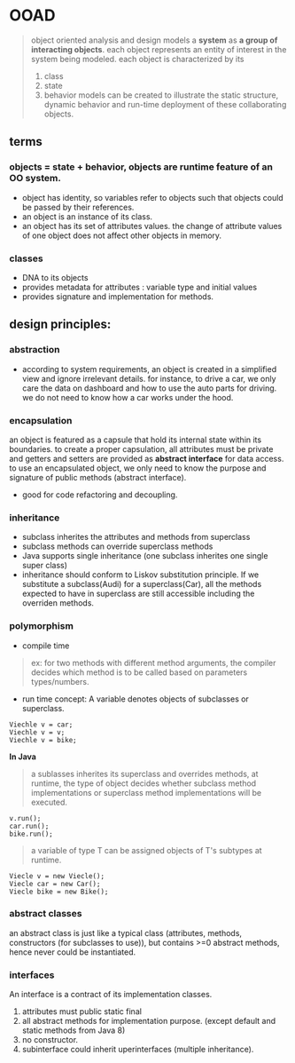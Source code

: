 # OOAD
> object oriented analysis and design models a **system** as **a group of interacting objects**. 
> each object represents an entity of interest in the system being modeled.
> each object is characterized by its
>  1. class
>  2. state
>  3. behavior
> models can be created to illustrate the static structure, dynamic behavior and run-time deployment of these collaborating objects.
## terms
### objects = state + behavior, objects are runtime feature of an OO system.
- object has identity, so variables refer to objects such that objects could be passed by their references.
- an object is an instance of its class.
- an object has its set of attributes values. the change of attribute values of one object does not affect other objects in memory.
### classes
- DNA to its objects
- provides metadata for attributes : variable type and initial values
- provides signature and implementation for methods.
## design principles:
### abstraction
- according to system requirements, an object is created in a simplified view and ignore irrelevant details. for instance, to drive a car, we only care the data on dashboard and how to use the auto parts for driving. we do not need to know how a car works under the hood.
### encapsulation
an object is featured as a capsule that hold its internal state within its boundaries. to create a proper capsulation, all attributes must be private and getters and setters are provided as **abstract interface** for data access. to use an encapsulated object, we only need to know the purpose and signature of public methods (abstract interface).
- good for code refactoring and decoupling.
### inheritance
- subclass inherites the attributes and methods from superclass
- subclass methods can override superclass methods
- Java supports single inheritance (one subclass inherites one single super class)
- inheritance should conform to Liskov substitution principle. If we substitute a subclass(Audi) for a superclass(Car), all the methods expected to have in superclass are still accessible including the overriden methods.
### polymorphism
- compile time
>ex: for two methods with different method arguments, the compiler decides which method is to be called based on parameters types/numbers.
- run time
concept: A variable denotes objects of subclasses or superclass.
```
Viechle v = car;
Viechle v = v;
Viechle v = bike;
```
**In Java**
>a sublasses inherites its superclass and overrides methods, at runtime, the type of object decides whether subclass method implementations or superclass method implementations will be executed.
```
v.run();
car.run();
bike.run();
```
>a variable of type T can be assigned objects of T's subtypes at runtime. 
```
Viecle v = new Viecle();
Viecle car = new Car();
Viecle bike = new Bike();
```
### abstract classes
an abstract class is just like a typical class (attributes, methods, constructors (for subclasses to use)), but contains >=0 abstract methods, hence never could be instantiated.
### interfaces
An interface is a contract of its implementation classes.
1. attributes must public static final
2. all abstract methods for implementation purpose. (except default and static methods from Java 8)
3. no constructor.
4. subinterface could inherit uperinterfaces (multiple inheritance).
